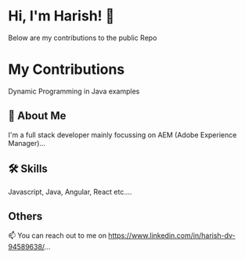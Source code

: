 # Hi, I'm Harish! 👋

Below are my contributions to the public Repo

# My Contributions

Dynamic Programming in Java examples 



## 🚀 About Me
I'm a full stack developer mainly focussing on AEM (Adobe Experience Manager)...


## 🛠 Skills
Javascript, Java, Angular, React etc....


## Others
📫 You can reach out to me on https://www.linkedin.com/in/harish-dv-94589638/...





